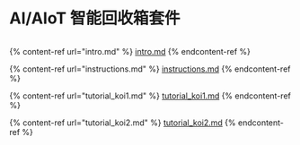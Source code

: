 # AI/AIoT 智能回收箱套件

<figure><img src="https://kittenbothk.readthedocs.io/en/latest/_images/110.png" alt=""><figcaption></figcaption></figure>

{% content-ref url="intro.md" %}
[intro.md](intro.md)
{% endcontent-ref %}

{% content-ref url="instructions.md" %}
[instructions.md](instructions.md)
{% endcontent-ref %}

{% content-ref url="tutorial_koi1.md" %}
[tutorial\_koi1.md](tutorial\_koi1.md)
{% endcontent-ref %}

{% content-ref url="tutorial_koi2.md" %}
[tutorial\_koi2.md](tutorial\_koi2.md)
{% endcontent-ref %}
